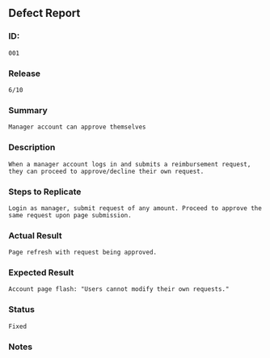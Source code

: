 ## Defect Report

### ID:
    001
### Release
    6/10
### Summary
    Manager account can approve themselves
### Description
    When a manager account logs in and submits a reimbursement request, they can proceed to approve/decline their own request.
### Steps to Replicate
    Login as manager, submit request of any amount. Proceed to approve the same request upon page submission. 
### Actual Result
    Page refresh with request being approved. 
### Expected Result
    Account page flash: "Users cannot modify their own requests."
### Status
    Fixed
### Notes